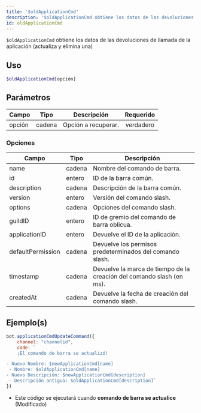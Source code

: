```yaml
---
title: '$oldApplicationCmd'
description: '$oldApplicationCmd obtiene los datos de las devoluciones de llamada de la aplicación (actualiza y elimina una)'
id: oldApplicationCmd
---
```


`$oldApplicationCmd` obtiene los datos de las devoluciones de llamada de la aplicación (actualiza y elimina una)

## Uso

```php
$oldApplicationCmd[opción]
```

## Parámetros

| Campo  | Tipo   | Descripción         | Requerido |
| ------ | ------ | ------------------- |:---------:|
| opción | cadena | Opción a recuperar. | verdadero |

### Opciones

| Campo             | Tipo   | Descripción                                                           |
| ----------------- | ------ | --------------------------------------------------------------------- |
| name              | cadena | Nombre del comando de barra.                                          |
| id                | entero | ID de la barra común.                                                 |
| description       | cadena | Descripción de la barra común.                                        |
| version           | entero | Versión del comando slash.                                            |
| options           | cadena | Opciones del comando slash.                                           |
| guildID           | entero | ID de gremio del comando de barra oblicua.                            |
| applicationID     | entero | Devuelve el ID de la aplicación.                                      |
| defaultPermission | cadena | Devuelve los permisos predeterminados del comando slash.              |
| timestamp         | cadena | Devuelve la marca de tiempo de la creación del comando slash (en ms). |
| createdAt         | cadena | Devuelve la fecha de creación del comando slash.                      |

## Ejemplo(s)

```js
bot.applicationCmdUpdateCommand({
    channel: "channelid",
    code: `
    ¡El comando de barra se actualizó!

- Nuevo Nombre: $newApplicationCmd[name]
 - Nombre: $oldApplicationCmd[name]
- Nuevo Descripción: $newApplicationCmd[description]
 - Descripción antigua: $oldApplicationCmd[description]`
})
```
- Este código se ejecutará cuando __comando de barra se actualice__ (Modificado)